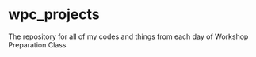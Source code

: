 # wpc_projects
The repository for all of my codes and things from each day of Workshop Preparation Class
